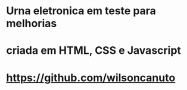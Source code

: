 # Urna eletronica em teste para melhorias

# criada em HTML, CSS e Javascript

# https://github.com/wilsoncanuto
